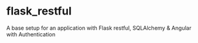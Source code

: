 # flask_restful
A base setup for an application with Flask restful, SQLAlchemy &amp; Angular with Authentication
